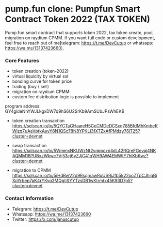 # pump.fun clone: Pumpfun Smart Contract Token 2022 (TAX TOKEN)

Pump.fun smart contract that supports token 2022, tax token create, pool, migration on raydium CPMM. If you want full code or custom development, feel free to reach out of me[telegram: https://t.me/DevCutup or whatsapp: https://wa.me/13137423660].

### Core Features
- token creation (token-2022)
- virtual liquidity by virtual sol
- bonding curve for token price
- trading (buy / sell)
- migration on raydium CPMM
- custom fee distribution logic is possible to implement

program address: GY4gideNhYWJLkgxDW7q9hS6U2SrKb9AmSUbJPsWhEKB

- token creation transaction
https://solscan.io/tx/5QYCTaGHaareH5CoCMDeDCSxq785BfdMhKmbeKWizq7uAeVptkAuyY8N1QSc78N8YPKLi3fXTZxAfPMdzy76jT25?cluster=devnet

- swap transaction
https://solscan.io/tx/5WmmxNKUWzNt2vqppcxn4dL42RQreFGevaj4NKAQMM18PUBxzWkwc7Vj53cj6yZJjC41qWH9AW4EMWtY7hiKbKwz?cluster=devnet

- migration to CPMM
https://solscan.io/tx/5iHdBwV2d9RsqmawRuUSRiJfb5k22ooZTpCJhigBiXpYrbep7pK4rYKyq2MQgtiSYYTzsDB1wKtrmtx45K93D7p5?cluster=devnet


### Contact Information
- Telegram: https://t.me/DevCutup
- Whatsapp: https://wa.me/13137423660
- Twitter: https://x.com/januscutup
